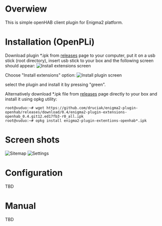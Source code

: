 # Overwiew
This is simple openHAB client plugin for Enigma2 platform.

# Installation (OpenPLi)
Download plugin *.ipk from [releases](https://github.com/druciak/enigma2-plugin-openhab/releases) page to your computer, put it on a usb stick (root directory), insert usb stick to your box and the following screen should appear:
![Install extensions screen](https://github.com/druciak/enigma2-plugin-openhab/wiki/install_001.jpg)

Choose "Install extensions" option:
![Install plugin screen](https://github.com/druciak/enigma2-plugin-openhab/wiki/install_002.jpg)

select the plugin and install it by pressing "green".

Alternatively download *.ipk file from [releases](https://github.com/druciak/enigma2-plugin-openhab/releases) page directly to your box and install it using opkg utility:
```
root@vuduo:~# wget https://github.com/druciak/enigma2-plugin-openhab/releases/download/0.4/enigma2-plugin-extensions-openhab_0.4.git12.ed17fb3-r0_all.ipk
root@vuduo:~# opkg install enigma2-plugin-extentions-openhab*.ipk
```

# Screen shots
![Sitemap](https://github.com/druciak/enigma2-plugin-openhab/wiki/ss_001.jpg)
![Settings](https://github.com/druciak/enigma2-plugin-openhab/wiki/ss_002.jpg)

# Configuration
TBD

# Manual
TBD
